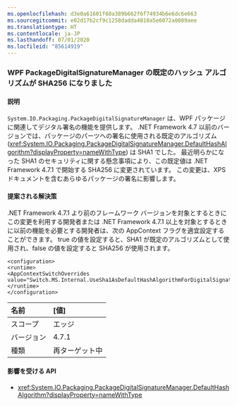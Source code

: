 ```yaml
---
ms.openlocfilehash: d3e0a61601f60a389b662f6f74934b6e6dc6e663
ms.sourcegitcommit: e02d17b2cf9c1258dadda4810a5e6072a0089aee
ms.translationtype: HT
ms.contentlocale: ja-JP
ms.lasthandoff: 07/01/2020
ms.locfileid: "85614919"
---
```

### <a name="the-default-hash-algorithm-for-wpf-packagedigitalsignaturemanager-is-now-sha256"></a>WPF PackageDigitalSignatureManager の既定のハッシュ アルゴリズムが SHA256 になりました

#### <a name="details"></a>説明

`System.IO.Packaging.PackageDigitalSignatureManager` は、WPF パッケージに関連してデジタル署名の機能を提供します。  .NET Framework 4.7 以前のバージョンでは、パッケージのパーツへの署名に使用される既定のアルゴリズム (<xref:System.IO.Packaging.PackageDigitalSignatureManager.DefaultHashAlgorithm?displayProperty=nameWithType>) は SHA1 でした。  最近明らかになった SHA1 のセキュリティに関する懸念事項により、この既定値は .NET Framework 4.7.1 で開始する SHA256 に変更されています。  この変更は、XPS ドキュメントを含むあらゆるパッケージの署名に影響します。

#### <a name="suggestion"></a>提案される解決策

.NET Framework 4.7.1 より前のフレームワーク バージョンを対象とするときにこの変更を利用する開発者または .NET Framework 4.7.1 以上を対象とするときに以前の機能を必要とする開発者は、次の AppContext フラグを適宜設定することができます。  true の値を設定すると、SHA1 が既定のアルゴリズムとして使用され、false の値を設定すると SHA256 が使用されます。<pre><code class="lang-xml">&lt;configuration&gt;&#13;&#10;&lt;runtime&gt;&#13;&#10;&lt;AppContextSwitchOverrides value=&quot;Switch.MS.Internal.UseSha1AsDefaultHashAlgorithmForDigitalSignatures=true&quot;/&gt;&#13;&#10;&lt;/runtime&gt;&#13;&#10;&lt;/configuration&gt;&#13;&#10;</code></pre>

| 名前    | [値]       |
|:--------|:------------|
| スコープ   | エッジ        |
| バージョン | 4.7.1       |
| 種類    | 再ターゲット中 |

#### <a name="affected-apis"></a>影響を受ける API

- <xref:System.IO.Packaging.PackageDigitalSignatureManager.DefaultHashAlgorithm?displayProperty=nameWithType>
